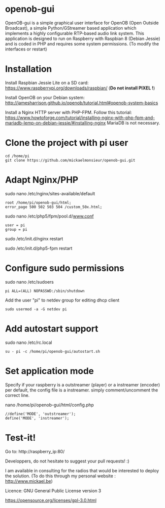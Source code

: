 # openob-gui

OpenOB-gui is a simple graphical user interface for OpenOB (Open Outside Broadcast), a simple Python/GStreamer based application which implements a highly configurable RTP-based audio link system.
This application is designed to run on Raspberry with Raspbian 8 (Debian Jessie) and is coded in PHP and requires some system permissions. (To modify the interfaces or restart)

# Installation

Install Raspbian Jessie Lite on a SD card: https://www.raspberrypi.org/downloads/raspbian/ (**Do not install PIXEL !**)

Install OpenOB on your Debian system: http://jamesharrison.github.io/openob/tutorial.html#openob-system-basics

Install a Nginx HTTP server with PHP-FPM. Follow this tutorial: https://www.howtoforge.com/tutorial/installing-nginx-with-php-fpm-and-mariadb-lemp-on-debian-jessie/#installing-nginx
MariaDB is not necessary.


# Clone the project with pi user

	cd /home/pi
	git clone https://github.com/mickaelmonsieur/openob-gui.git
	
# Adapt Nginx/PHP

sudo nano /etc/nginx/sites-available/default
	
	root /home/pi/openob-gui/html;
	error_page 500 502 503 504 /custom_50x.html;

sudo nano /etc/php5/fpm/pool.d/www.conf

	user = pi
	group = pi

sudo /etc/init.d/nginx restart

sudo /etc/init.d/php5-fpm restart

# Configure sudo permissions

sudo nano /etc/sudoers

	pi ALL=(ALL) NOPASSWD:/sbin/shutdown

Add the user "pi" to netdev group for editing dhcp client

	sudo usermod -a -G netdev pi

# Add autostart support

sudo nano /etc/rc.local

	su - pi -c /home/pi/openob-gui/autostart.sh
	
# Set application mode

Specify if your raspberry is a outstreamer (player) or a instreamer (encoder)
per default, the config file is a instreamer.
simply comment/uncomment the correct line.

nano /home/pi/openob-gui/html/config.php

	//define('MODE', 'outstreamer');
	define('MODE', 'instreamer');

# Test-it!

Go to: http://raspberry_ip:80/


Developpers, do not hesitate to suggest your pull requests! :)

I am available in consulting for the radios that would be interested to deploy the solution.
(To do this through my personal website : http://www.mickael.be)

Licence: GNU General Public License version 3

https://opensource.org/licenses/gpl-3.0.html
